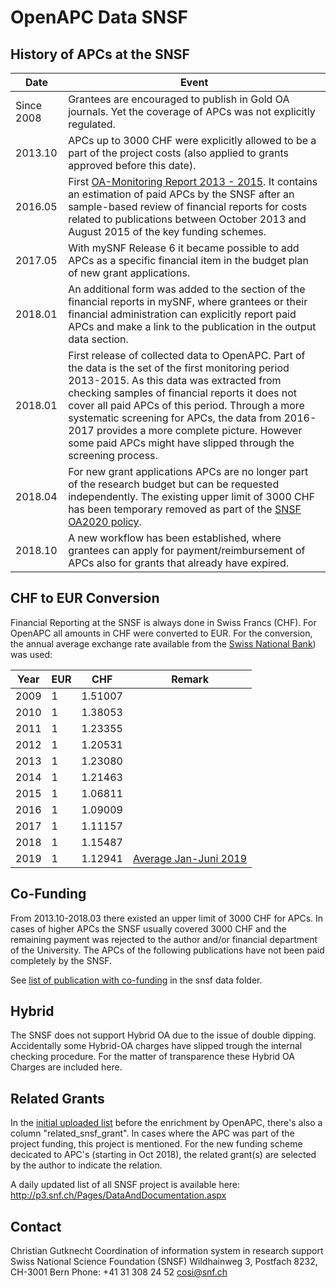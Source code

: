 ﻿

# OpenAPC Data SNSF

## History of APCs at the SNSF

| Date |Event  |
|--|--|
|Since 2008|Grantees are encouraged to publish in Gold OA journals. Yet the coverage of APCs was not explicitly regulated. |
|2013.10 |APCs up to 3000 CHF were explicitly allowed to be a part of the project costs (also applied to grants approved before this date).|
|2016.05 |First [OA-Monitoring Report 2013 - 2015](http://doi.org/10.5281/zenodo.584131). It contains an estimation of paid APCs by the SNSF after an sample-based review of financial reports for costs related to publications between October 2013 and August 2015 of the key funding schemes.
|2017.05 |With mySNF Release 6 it became possible to  add APCs as a specific financial item in the budget plan of new grant applications.
|2018.01| An additional form was added to the section of the financial reports in mySNF, where grantees or their financial administration can explicitly report paid APCs and make a link to the publication in the output data section.|
|2018.01|First release of collected data to OpenAPC. Part of the data is the set of the first monitoring period 2013-2015. As this data was extracted from checking samples of financial reports it does not cover all paid APCs of this period. Through a more systematic screening for APCs, the data from 2016-2017 provides a more complete picture. However some paid APCs might have slipped through the screening process.  |
|2018.04|For new grant applications APCs are no longer part of the research budget but can be requested independently. The existing upper limit of 3000 CHF has been temporary removed as part of the [SNSF OA2020 policy](http://www.snf.ch/en/theSNSF/research-policies/open-access/Pages/default.aspx#OA%202020%20Policy).|
|2018.10|A new workflow has been established, where grantees can apply for payment/reimbursement of APCs also for grants that already have expired.|

## CHF to EUR Conversion

Financial Reporting at the SNSF is always done in Swiss Francs (CHF). For OpenAPC all amounts in CHF were converted to EUR. For the conversion, the annual average exchange rate available from the [Swiss National Bank](https://data.snb.ch/de/topics/ziredev#!/cube/devkua?fromDate=2010&toDate=2018&dimSel=D1(EUR1))) was used:

|Year|EUR|CHF|Remark|
|--|--|--|--|
|2009|1|1.51007||
|2010|1|1.38053||
|2011|1|1.23355||
|2012|1|1.20531||
|2013|1|1.23080||
|2014|1|1.21463||
|2015|1|1.06811||
|2016|1|1.09009||
|2017|1|1.11157||
|2018|1|1.15487||
|2019|1|1.12941|[Average Jan-Juni 2019](https://data.snb.ch/de/topics/ziredev#!/cube/devkum?fromDate=2019-01&toDate=2019-07&dimSel=D0(M0),D1(EUR1))| 

## Co-Funding

From 2013.10-2018.03 there existed an upper limit of 3000 CHF for APCs. In cases of higher APCs the SNSF usually covered 3000 CHF and the remaining payment was rejected to the author and/or financial department of the University. The APCs of the following publications have not been paid completely by the SNSF.

See [list of publication with co-funding](snsf_apc_cofunding.csv) in the snsf data folder.


## Hybrid

The SNSF does not support Hybrid  OA due to the issue of double dipping. Accidentally some Hybrid-OA charges have slipped trough the internal checking procedure. For the matter of transparence these Hybrid OA Charges are included here.

## Related Grants

In the [initial uploaded list](snsf_openapc.csv) before the enrichment by OpenAPC, there's also a column "related_snsf_grant". In cases where the APC was part of the project funding, this project is mentioned. For the new funding scheme decicated to APC's (starting in Oct 2018), the related grant(s) are selected by the author to indicate the relation.

A daily updated list of all SNSF project is available here: http://p3.snf.ch/Pages/DataAndDocumentation.aspx


## Contact

Christian Gutknecht
Coordination of information system in research support 
Swiss National Science Foundation (SNSF)
Wildhainweg 3, Postfach 8232, CH-3001 Bern
Phone: +41 31 308 24 52
cosi@snf.ch
